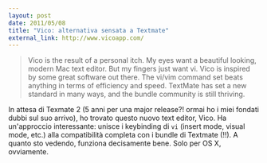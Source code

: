 ```yaml
---
layout: post
date: 2011/05/08
title: "Vico: alternativa sensata a Textmate"
external_link: http://www.vicoapp.com/
---
```


> Vico is the result of a personal itch. My eyes want a beautiful looking, modern Mac text editor. But my fingers just want vi.
Vico is inspired by some great software out there. The vi/vim command set beats anything in terms of efficiency and speed. TextMate has set a new standard in many ways, and the bundle community is still thriving.

In attesa di Texmate 2 (5 anni per una major release?! ormai ho i miei fondati dubbi sul suo arrivo), ho trovato questo nuovo text editor, Vico. Ha un'approccio interessante: unisce i keybinding di `vi` (insert mode, visual mode, etc.) alla compatibilità completa con i bundle di Textmate (!!). A quanto sto vedendo, funziona decisamente bene. Solo per OS X, ovviamente.